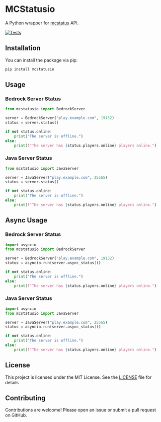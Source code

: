 # MCStatusio
A Python wrapper for [mcstatus](httos://mcstatus.io/) API. 

[![Tests](https://github.com/rzn1r/mcstatusio/actions/workflows/test.yml/badge.svg)](https://github.com/rzn1r/mcstatusio/actions/workflows/test.yml)


## Installation
You can install the package via pip:
```bash
pip install mcstatusio
```

## Usage

### Bedrock Server Status

```python 
from mcstatusio import BedrockServer

server = BedrockServer("play.example.com", 19132)
status = server.status()

if not status.online:
    print("The server is offline.")
else:
    print(f"The server has {status.players.online} players online.")

```

### Java Server Status

```python
from mcstatusio import JavaServer

server = JavaServer("play.example.com", 25565)
status = server.status()

if not status.online:
    print("The server is offline.")
else:
    print(f"The server has {status.players.online} players online.")
```

## Async Usage

### Bedrock Server Status

```python 
import asyncio
from mcstatusio import BedrockServer

server = BedrockServer("play.example.com", 19132)
status = asyncio.run(server.async_status())

if not status.online:
    print("The server is offline.")
else:
    print(f"The server has {status.players.online} players online.")

```

### Java Server Status

```python
import asyncio
from mcstatusio import JavaServer

server = JavaServer("play.example.com", 25565)
status = asyncio.run(server.async_status())

if not status.online:
    print("The server is offline.")
else:
    print(f"The server has {status.players.online} players online.")
```

## License
This project is licensed under the MIT License. See the [LICENSE](LICENSE) file for details

## Contributing
Contributions are welcome! Please open an issue or submit a pull request on GitHub.
